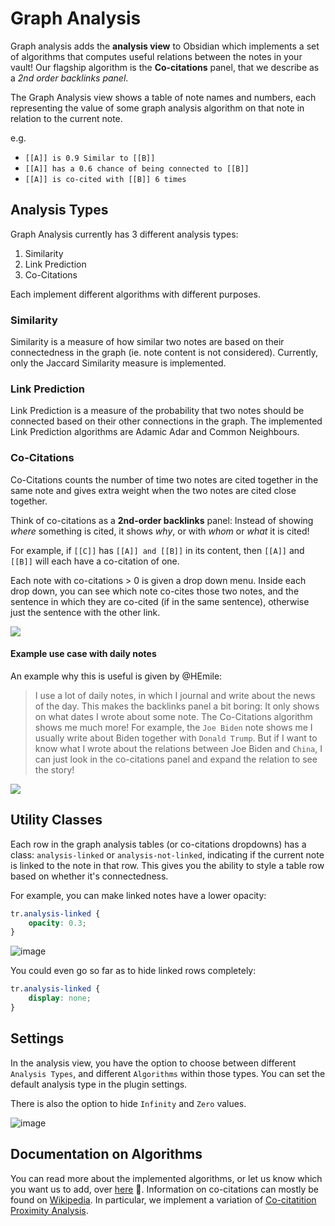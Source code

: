 # Graph Analysis

Graph analysis adds the **analysis view** to Obsidian which implements a set of algorithms that computes useful relations between
the notes in your vault! Our flagship algorithm is the **Co-citations** panel,
that we describe as a _2nd order backlinks panel_. 

The Graph Analysis view shows a table of note names and numbers, each representing the value of
some graph analysis algorithm on that note in relation to the current note.

e.g.

- `[[A]] is 0.9 Similar to [[B]]`
- `[[A]] has a 0.6 chance of being connected to [[B]]`
- `[[A]] is co-cited with [[B]] 6 times`

## Analysis Types

Graph Analysis currently has 3 different analysis types:

1. Similarity
2. Link Prediction
3. Co-Citations

Each implement different algorithms with different purposes.

### Similarity

Similarity is a measure of how similar two notes are based on their
connectedness in the graph (ie. note content is not considered). Currently, only the Jaccard Similarity measure is implemented.

### Link Prediction

Link Prediction is a measure of the probability that two notes should be
connected based on their other connections in the graph. The implemented Link Prediction algorithms are Adamic Adar and Common Neighbours.


### Co-Citations

Co-Citations counts the number of time two notes are cited together in the same
note and gives extra weight when the two notes are cited close together.

Think of co-citations as a **2nd-order backlinks** panel: Instead of showing _where_ something is cited, it shows _why_, 
or with _whom_ or _what_ it is cited! 

For example, if `[[C]]` has `[[A]] and [[B]]` in its content, then `[[A]]` and
`[[B]]` will each have a co-citation of one.

Each note with co-citations > 0 is given a drop down menu. Inside each drop
down, you can see which note co-cites those two notes, and the sentence in which
they are co-cited (if in the same sentence), otherwise just the sentence with
the other link.

![](https://i.imgur.com/9yspOkN.png)

#### Example use case with daily notes
An example why this is useful is given by @HEmile: 
> I use a lot of daily notes, in which I journal and write about the news of the day. 
> This makes the backlinks panel a bit boring: It only shows on what dates I wrote about some note.
> The Co-Citations algorithm shows me much more! 
> For example, the `Joe Biden` note shows me I usually write about Biden together with `Donald Trump`.
> But if I want to know what I wrote about the relations between Joe Biden and `China`,
> I can just look in the co-citations panel and expand the relation to see the story!

![](https://i.imgur.com/tw9xrjq.png)

## Utility Classes

Each row in the graph analysis tables (or co-citations dropdowns) has a class: `analysis-linked` or `analysis-not-linked`, indicating if the current note is linked to the note in that row. This gives you the ability to style a table row based on whether it's connectedness.

For example, you can make linked notes have a lower opacity:

```css
tr.analysis-linked {
    opacity: 0.3;
}
```

![image](https://user-images.githubusercontent.com/70717676/139862955-75284ff5-0ced-4548-bf6e-caa353a16fe0.png)

You could even go so far as to hide linked rows completely:

```css
tr.analysis-linked {
    display: none;
}
```

## Settings

In the analysis view, you have the option to choose between different
`Analysis Types`, and different `Algorithms` within those types. 
You can set the default analysis type in the plugin settings. 

There is also the option to hide `Infinity` and `Zero` values.

![image](https://user-images.githubusercontent.com/70717676/138652879-d8b0e4a7-d70a-44e8-ba3c-67e04f6a8edd.png)

## Documentation on Algorithms

You can read more about the implemented algorithms, or let us know which you want us to add, over [here](https://neo4j.com/docs/graph-data-science/current/algorithms/) 👀. Information on co-citations can mostly be found on [Wikipedia](https://en.wikipedia.org/wiki/Co-citation). In particular, we implement a variation of [Co-citatition Proximity Analysis](https://en.wikipedia.org/wiki/Co-citation_Proximity_Analysis).
